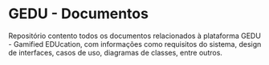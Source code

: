 # GEDU - Documentos

Repositório contento todos os documentos relacionados à plataforma GEDU - Gamified EDUcation, com informações como requisitos do sistema, design de interfaces, casos de uso, diagramas de classes, entre outros.
